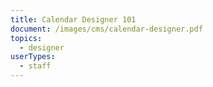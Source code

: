 ```yaml
---
title: Calendar Designer 101
document: /images/cms/calendar-designer.pdf
topics:
  - designer
userTypes:
  - staff
---
```

